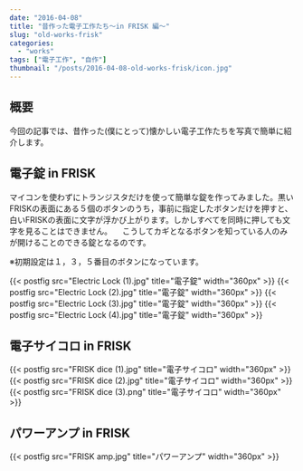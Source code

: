 ```yaml
---
date: "2016-04-08"
title: "昔作った電子工作たち～in FRISK 編～"
slug: "old-works-frisk"
categories:
  - "works"
tags: ["電子工作", "自作"]
thumbnail: "/posts/2016-04-08-old-works-frisk/icon.jpg"
---
```


## 概要

今回の記事では、昔作った(僕にとって)懐かしい電子工作たちを写真で簡単に紹介します。
<!--more-->

## 電子錠 in FRISK

マイコンを使わずにトランジスタだけを使って簡単な錠を作ってみました。黒いFRISKの表面にある５個のボタンのうち，事前に指定したボタンだけを押すと、白いFRISKの表面に文字が浮かび上がります。しかしすべてを同時に押しても文字を見ることはできません。
　こうしてカギとなるボタンを知っている人のみが開けることのできる錠となるのです。

※初期設定は１，３，５番目のボタンになっています。

{{< postfig src="Electric Lock (1).jpg" title="電子錠" width="360px" >}}
{{< postfig src="Electric Lock (2).jpg" title="電子錠" width="360px" >}}
{{< postfig src="Electric Lock (3).jpg" title="電子錠" width="360px" >}}
{{< postfig src="Electric Lock (4).jpg" title="電子錠" width="360px" >}}

## 電子サイコロ in FRISK

{{< postfig src="FRISK dice (1).jpg" title="電子サイコロ" width="360px" >}}
{{< postfig src="FRISK dice (2).jpg" title="電子サイコロ" width="360px" >}}
{{< postfig src="FRISK dice (3).png" title="電子サイコロ" width="360px" >}}

## パワーアンプ in FRISK

{{< postfig src="FRISK amp.jpg" title="パワーアンプ" width="360px" >}}

